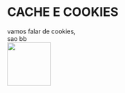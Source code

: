 # CACHE E COOKIES
vamos falar de cookies,
<br>
sao bb
<BR>
<img src="https://upload.wikimedia.org/wikipedia/commons/thumb/f/f1/2ChocolateChipCookies.jpg/800px-2ChocolateChipCookies.jpg" width="100" height="100">












